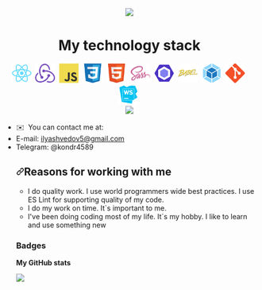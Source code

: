 <div id="header" align="center">
 <img src="https://capsule-render.vercel.app/api?type=waving&color=103154&height=300&section=header&text=Frontend%20Developer&desc=Ilya%20Shvedov&fontColor=fff&fontSize=60&descAlignY=20" />
</div>
<h1 align="center">My technology stack</h1>
<div align="center">
    <a href="https://reactjs.org/" rel="nofollow">
        <img src="https://github.com/devicons/devicon/raw/master/icons/react/react-original.svg" title="React" alt="React" width="40" height="40" style="max-width: 100%;"></a>&nbsp;
    <a href="https://redux.js.org/" rel="nofollow">
        <img src="https://github.com/devicons/devicon/raw/master/icons/redux/redux-original.svg" title="Redux" alt="Redux " width="40" height="40" style="max-width: 100%;"></a>&nbsp; 
   <a href="https://en.wikipedia.org/wiki/JavaScript" rel="nofollow">
        <img src="https://github.com/devicons/devicon/raw/master/icons/javascript/javascript-original.svg" title="JavaScript" alt="JavaScript" width="40" height="40" style="max-width: 100%;"></a>&nbsp;
    <a href="https://en.wikipedia.org/wiki/CSS" rel="nofollow">
        <img src="https://github.com/devicons/devicon/raw/master/icons/css3/css3-original.svg" title="CSS3" alt="CSS" width="40" height="40" style="max-width: 100%;"></a>&nbsp;
    <a href="https://en.wikipedia.org/wiki/HTML" rel="nofollow">
        <img src="https://github.com/devicons/devicon/raw/master/icons/html5/html5-original.svg" title="HTML5" alt="HTML" width="40" height="40" style="max-width: 100%;"></a>&nbsp;
    <a href="https://sass-lang.com/" rel="nofollow">
        <img src="https://github.com/devicons/devicon/raw/master/icons/sass/sass-original.svg" title="SASS" alt="SASS" width="40" height="40" style="max-width: 100%;"></a>&nbsp;         
    <a href="https://eslint.org/" rel="nofollow">
        <img src="https://github.com/devicons/devicon/raw/master/icons/eslint/eslint-original.svg" title="Eslint" alt="Eslint " width="40" height="40" style="max-width: 100%;"></a>&nbsp;  
   <a href="https://babeljs.io/docs/en/" rel="nofollow">
        <img src="https://github.com/devicons/devicon/blob/master/icons/babel/babel-original.svg" title="Babel" alt="Babel" width="40" height="40" style="max-width: 100%;"></a>&nbsp;   
   <a href="https://webpack.js.org/" rel="nofollow">
        <img src="https://github.com/devicons/devicon/blob/master/icons/webpack/webpack-original.svg" title="Webpack" alt="Webpack" width="40" height="40" style="max-width: 100%;"></a>&nbsp;       
    <a href="https://git-scm.com/" rel="nofollow">
        <img src="https://github.com/devicons/devicon/raw/master/icons/git/git-original.svg" title="Git" alt="Git" width="40" height="40" style="max-width: 100%;"></a>&nbsp;
    <a href="https://www.jetbrains.com/webstorm/" rel="nofollow" target="_blank">
    <img src="https://github.com/devicons/devicon/raw/master/icons/webstorm/webstorm-plain.svg" title="WebStorm" alt="WebStorm" width="40" height="40" style="max-width: 100%;"></a>&nbsp;
</div>
<div id="footer" align="center">
 <img src="https://capsule-render.vercel.app/api?type=waving&color=103154&height=300&section=footer&text=Ready%20to%20cooperation&fontColor=fff&fontSize=30"/>
</div>
<ul dir="auto">
<li><g-emoji class="g-emoji" alias="envelope" fallback-src="https://github.githubassets.com/images/icons/emoji/unicode/2709.png">✉️</g-emoji>&nbsp; You can contact me at:</li>
<li>E-mail: <a href="mailto:ilyashvedov5@gmail.com">ilyashvedov5@gmail.com</a></li>
<li>Telegram: @kondr4589</li>
 <h2 dir="auto"><a id="user-content-reasons-for-working-with-me" class="anchor" aria-hidden="true" href="#reasons-for-working-with-me"><svg class="octicon octicon-link" viewBox="0 0 16 16" version="1.1" width="16" height="16" aria-hidden="true"><path fill-rule="evenodd" d="M7.775 3.275a.75.75 0 001.06 1.06l1.25-1.25a2 2 0 112.83 2.83l-2.5 2.5a2 2 0 01-2.83 0 .75.75 0 00-1.06 1.06 3.5 3.5 0 004.95 0l2.5-2.5a3.5 3.5 0 00-4.95-4.95l-1.25 1.25zm-4.69 9.64a2 2 0 010-2.83l2.5-2.5a2 2 0 012.83 0 .75.75 0 001.06-1.06 3.5 3.5 0 00-4.95 0l-2.5 2.5a3.5 3.5 0 004.95 4.95l1.25-1.25a.75.75 0 00-1.06-1.06l-1.25 1.25a2 2 0 01-2.83 0z"></path></svg></a>Reasons for working with me</h2>
 <ul dir="auto">
<li>I do quality work. I use world programmers wide best practices. I use ES Lint for supporting quality of my code.</li>
<li>I do my work on time. It`s important to me.</li>
<li>I've been doing coding most of my life. It`s my hobby. I like to learn and use something new</li>
</ul>
 <h3 dir="auto"></a>Badges</h3>
 <p dir="auto"><b>My GitHub stats</b></p>
 <img src="https://github-readme-stats.vercel.app/api/top-langs/?username=jshved-web&langs_count=8">
</ul>
